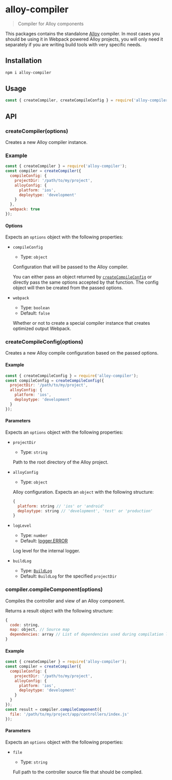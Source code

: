 # alloy-compiler

> Compiler for Alloy components

This packages contains the standalone [Alloy](https://github.com/appcelerator/alloy) compiler. In most cases you should be using it in Webpack powered Alloy projects, you will only need it separately if you are writing build tools with very specific needs.

## Installation

```bash
npm i alloy-compiler
```

## Usage

```js
const { createCompiler, createCompileConfig } = require('alloy-compiler');
```

## API

### createCompiler(options)

Creates a new Alloy compiler instance.

### Example

```js
const { createCompiler } = require('alloy-compiler');
const compiler = createCompiler({
  compileConfig: {
    projectDir: '/path/to/my/project',
    alloyConfig: {
      platform: 'ios',
      deploytype: 'development'
    }
  },
  webpack: true
});
```

#### Options

Expects an `options` object with the following properties:

- `compileConfig`
  - Type: `object`

  Configuration that will be passed to the Alloy compiler.

  You can either pass an object returned by [`createCompileConfig`](#createCompileConfig) or directly pass the same options accepted by that function. The config object will then be created from the passed options.

- `webpack`
  - Type: `boolean`
  - Default: `false`

  Whether or not to create a special compiler instance that creates optimized output Webpack.

### createCompileConfig(options)

Creates a new Alloy compile configuration based on the passed options.

#### Example

```js
const { createCompileConfig } = require('alloy-compiler');
const compileConfig = createCompileConfig({
  projectDir: '/path/to/my/project',
  alloyConfig: {
    platform: 'ios',
    deploytype: 'development'
  }
});
```

#### Parameters

Expects an `options` object with the following properties:

- `projectDir`
  - Type: `string`

  Path to the root directory of the Alloy project.

- `alloyConfig`
  - Type: `object`

  Alloy configuration. Expects an `object` with the following structure:

    ```js
    {
      platform: string // 'ios' or 'android'
      deploytype: string // 'development', 'test' or 'production'
    }
    ```

- `logLevel`
  - Type: `number`
  - Default: [logger.ERROR](../alloy-utils/lib/logger.js#L8)

  Log level for the internal logger.

- `buildLog`
  - Type: [`BuildLog`](./lib/build-log.js)
  - Default: `BuildLog` for the specified `projectDir`

### compiler.compileComponent(options)

Compiles the controller and view of an Alloy component.

Returns a result object with the following structure:

```js
{
  code: string,
  map: object, // Source map
  dependencies: array // List of dependencies used during compilation like view and style file
}
```

#### Example

```js
const { createCompiler } = require('alloy-compiler');
const compiler = createCompiler({
  compileConfig: {
    projectDir: '/path/to/my/project',
    alloyConfig: {
      platform: 'ios',
      deploytype: 'development'
    }
  }
});
const result = compiler.compileComponent({
  file: '/path/to/my/project/app/controllers/index.js'
});
```

#### Parameters

Expects an `options` object with the following properties:

- `file`
  - Type: `string`

  Full path to the controller source file that should be compiled.
